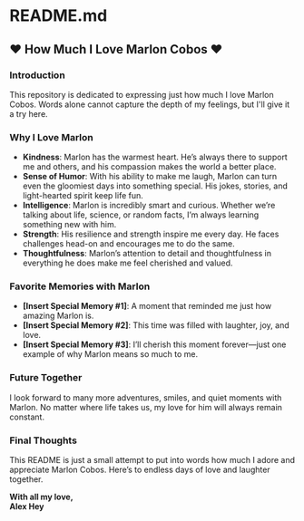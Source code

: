 # README.md

## ❤️ How Much I Love Marlon Cobos ❤️

### Introduction
This repository is dedicated to expressing just how much I love Marlon Cobos. Words alone cannot capture the depth of my feelings, but I'll give it a try here.

### Why I Love Marlon
- **Kindness**: Marlon has the warmest heart. He’s always there to support me and others, and his compassion makes the world a better place.
- **Sense of Humor**: With his ability to make me laugh, Marlon can turn even the gloomiest days into something special. His jokes, stories, and light-hearted spirit keep life fun.
- **Intelligence**: Marlon is incredibly smart and curious. Whether we’re talking about life, science, or random facts, I’m always learning something new with him.
- **Strength**: His resilience and strength inspire me every day. He faces challenges head-on and encourages me to do the same.
- **Thoughtfulness**: Marlon’s attention to detail and thoughtfulness in everything he does make me feel cherished and valued.

### Favorite Memories with Marlon
- **[Insert Special Memory #1]**: A moment that reminded me just how amazing Marlon is.
- **[Insert Special Memory #2]**: This time was filled with laughter, joy, and love.
- **[Insert Special Memory #3]**: I’ll cherish this moment forever—just one example of why Marlon means so much to me.

### Future Together
I look forward to many more adventures, smiles, and quiet moments with Marlon. No matter where life takes us, my love for him will always remain constant.

### Final Thoughts
This README is just a small attempt to put into words how much I adore and appreciate Marlon Cobos. Here’s to endless days of love and laughter together.

**With all my love,  
Alex Hey**
